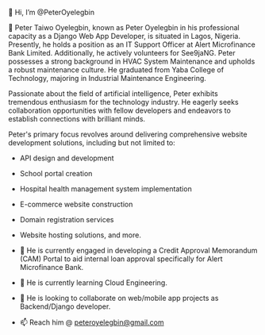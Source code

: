 👋 Hi, I’m @PeterOyelegbin


👀 Peter Taiwo Oyelegbin, known as Peter Oyelegbin in his professional capacity as a Django Web App Developer, is situated in Lagos, Nigeria. Presently, he holds a position as an IT Support Officer at Alert Microfinance Bank Limited. Additionally, he actively volunteers for See9jaNG. Peter possesses a strong background in HVAC System Maintenance and upholds a robust maintenance culture. He graduated from Yaba College of Technology, majoring in Industrial Maintenance Engineering.

Passionate about the field of artificial intelligence, Peter exhibits tremendous enthusiasm for the technology industry. He eagerly seeks collaboration opportunities with fellow developers and endeavors to establish connections with brilliant minds.

Peter's primary focus revolves around delivering comprehensive website development solutions, including but not limited to:
- API design and development
- School portal creation
- Hospital health management system implementation
- E-commerce website construction
- Domain registration services
- Website hosting solutions, and more.


- 🔭 He is currently engaged in developing a Credit Approval Memorandum (CAM) Portal to aid internal loan approval specifically for Alert Microfinance Bank.
- 🌱 He is currently learning Cloud Engineering.
- 💞️ He is looking to collaborate on web/mobile app projects as Backend/Django developer.
- 📫 Reach him @ peteroyelegbin@gmail.com

<!---
PeterOyelegbin/PeterOyelegbin is a ✨ special ✨ repository because its `README.md` (this file) appears on your GitHub profile.
You can click the Preview link to take a look at your changes.
--->
